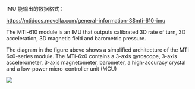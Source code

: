 IMU 能输出的数据格式：

https://mtidocs.movella.com/general-information-3$mti-610-imu

The MTi-610 module is an IMU that outputs calibrated 3D rate of turn, 3D acceleration, 3D magnetic field and barometric pressure.

The diagram in the figure above shows a simplified architecture of the MTi 6x0-series module. The MTi-6x0 contains a 3-axis gyroscope, 3-axis accelerometer, 3-axis magnetometer, barometer, a high-accuracy crystal and a low-power micro-controller unit (MCU)

![](C:\Users\11622\Pictures\imu_arch.png)

